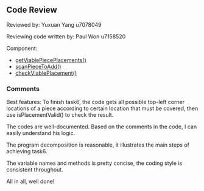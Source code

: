 ## Code Review

Reviewed by: Yuxuan Yang u7078049

Reviewing code written by: Paul Won u7158520

Component: <the component being reviewed>
   - [getViablePiecePlacements()](https://gitlab.cecs.anu.edu.au/u7158520/comp1110-ass2-tue15j/-/blob/master/src/comp1110/ass2/FitGame.java#L461-490)
   - [scanPieceToAdd()](https://gitlab.cecs.anu.edu.au/u7158520/comp1110-ass2-tue15j/-/blob/master/src/comp1110/ass2/FitGame.java#L496-512)
   - [checkViablePlacement()](https://gitlab.cecs.anu.edu.au/u7158520/comp1110-ass2-tue15j/-/blob/master/src/comp1110/ass2/FitGame.java#L515-534)
### Comments 

<write your comments here>

 Best features: To finish task6, the code gets all possible top-left corner locations of a piece according to certain location that must be covered, then use isPlacementValid() to check the result.
 
 The codes are well-documented. Based on the comments in the code, I can easily understand his logic.
 
 The program decomposition is reasonable, it illustrates the main steps of achieving task6.
 
 The variable names and methods is pretty concise, the coding style is consistent throughout. 
 
 All in all, well done!


